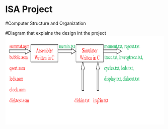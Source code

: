 # ISA Project
#Computer Structure and Organization

#Diagram that explains the design int the project
![](diagram.png)
